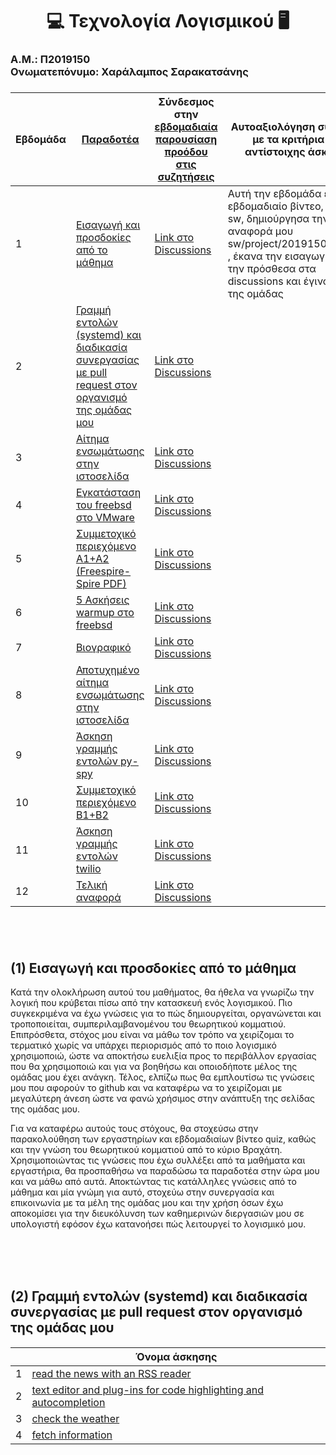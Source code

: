 
# <h1 align="center">:computer: Τεχνολογία Λογισμικού :desktop_computer:</h1> 
<h3> Α.Μ.: Π2019150
<br> Ονωματεπόνυμο: Χαράλαμπος Σαρακατσάνης<br>
<h3>
  
| Εβδομάδα | [Παραδοτέα](https://courses-ionio.github.io/help/deliverables/) | Σύνδεσμος στην [εβδομαδιαία παρουσίαση προόδου στις συζητήσεις](https://github.com/courses-ionio/sw/discussions/categories/show-and-tell) | Αυτοαξιολόγηση σύμφωνα με τα κριτήρια της αντίστοιχης άσκησης |
| ---- | ---- | ---- | ---- |
| 1 | <a href="#Εισαγωγή και προσδοκίες από το μάθημα"><span class="toctext">Εισαγωγή και προσδοκίες από το μάθημα</span></a> |[Link στο Discussions](https://github.com/courses-ionio/sw/discussions/1206) | Αυτή την εβδομάδα έκανα το εβδομαδιαίο βίντεο, fork το sw, δημιούργησα την αναφορά μου sw/project/2019150/read.md , έκανα την εισαγωγή μου και την πρόσθεσα στα discussions και έγινα μέλος της ομάδας  |
| 2 | <a href="#Γραμμή εντολών (systemd) και διαδικασία συνεργασίας με pull request στον οργανισμό της ομάδας μου"><span class="toctext">Γραμμή εντολών (systemd) και διαδικασία συνεργασίας με pull request στον οργανισμό της ομάδας μου</span></a> | [Link στο Discussions](https://github.com/courses-ionio/sw/discussions/1291) | |
| 3 | <a href="#Αίτημα ενσωμάτωσης στην ιστοσελίδα"><span class="toctext">Αίτημα ενσωμάτωσης στην ιστοσελίδα</span></a> | [Link στο Discussions](Link) |  |
| 4 | <a href="#Εγκατάσταση του freebsd στο VMware"><span class="toctext">Εγκατάσταση του freebsd στο VMware</span></a> | [Link στο Discussions](Link) | |
| 5 | <a href="#Συμμετοχικό περιεχόμενο A1+A2 (Freespire-Spire PDF)"><span class="toctext">Συμμετοχικό περιεχόμενο A1+A2 (Freespire-Spire PDF)</span></a> | [Link στο Discussions](Link) ||
| 6 | <a href="#5 Ασκήσεις warmup στο freebsd"><span class="toctext">5 Ασκήσεις warmup στο freebsd</span></a> | [Link στο Discussions](Link) |  |
| 7 | <a href="#Bιογραφικό"><span class="toctext">Bιογραφικό</span></a> | [Link στο Discussions](Link) | |
| 8 | <a href="#Αποτυχημένο αίτημα ενσωμάτωσης στην ιστοσελίδα"><span class="toctext">Αποτυχημένο αίτημα ενσωμάτωσης στην ιστοσελίδα</span></a> | [Link στο Discussions](https://github.com/courses-ionio/help/discussions/738) |  |
| 9 | <a href="#Άσκηση γραμμής εντολών py-spy"><span class="toctext">Άσκηση γραμμής εντολών py-spy</span></a> | [Link στο Discussions](Link) | |
| 10 | <a href="#Συμμετοχικό περιεχόμενο B1+B2"><span class="toctext">Συμμετοχικό περιεχόμενο B1+B2</span></a> | [Link στο Discussions](Link) | |
| 11 | <a href="#Άσκηση γραμμής εντολών twilio"><span class="toctext">Άσκηση γραμμής εντολών twilio</span></a> | [Link στο Discussions](Link) | |
| 12 | <a href="#Τελική αναφορά"><span class="toctext">Τελική αναφορά</span> | [Link στο Discussions](Link) | |

  <br><br>
  
<h2><span id="Εισαγωγή και προσδοκίες από το μάθημα">(1) Εισαγωγή και προσδοκίες από το μάθημα</span></h2>
  
 Κατά την ολοκλήρωση αυτού του μαθήματος, θα ήθελα να γνωρίζω την λογική που κρύβεται πίσω από την κατασκευή ενός λογισμικού. Πιο συγκεκριμένα να έχω γνώσεις για το πώς δημιουργείται, οργανώνεται και τροποποιείται, συμπεριλαμβανομένου του θεωρητικού κομματιού. Επιπρόσθετα, στόχος μου είναι να μάθω τον τρόπο να χειρίζομαι το τερματικό χωρίς να υπάρχει περιορισμός από το ποιο λογισμικό χρησιμοποιώ, ώστε να αποκτήσω ευελιξία προς το περιβάλλον εργασίας που θα χρησιμοποιώ και για να βοηθήσω και οποιοδήποτε μέλος της ομάδας μου έχει ανάγκη. Τέλος, ελπίζω πως θα εμπλουτίσω τις γνώσεις μου που αφορούν το github και να καταφέρω να το χειρίζομαι με μεγαλύτερη άνεση ώστε να φανώ χρήσιμος στην ανάπτυξη της σελίδας της ομάδας μου.

 Για να καταφέρω αυτούς τους στόχους, θα στοχεύσω στην παρακολούθηση των εργαστηρίων και εβδομαδιαίων βίντεο quiz, καθώς και την γνώση του θεωρητικού κομματιού από το κύριο Βραχάτη. Χρησιμοποιώντας τις γνώσεις που έχω συλλέξει από τα μαθήματα και εργαστήρια, θα προσπαθήσω να παραδώσω τα παραδοτέα στην ώρα μου και να μάθω από αυτά. Αποκτώντας τις κατάλληλες γνώσεις από το μάθημα και μία γνώμη για αυτό, στοχεύω στην συνεργασία και επικοινωνία με τα μέλη της ομάδας μου και την χρήση όσων έχω αποκομίσει για την διευκόλυνση των καθημερινών διεργασιών μου σε υπολογιστή εφόσον έχω κατανοήσει πώς λειτουργεί το λογισμικό μου.
    
  <br><br><br>
  
<h2><span id="Γραμμή εντολών (systemd) και διαδικασία συνεργασίας με pull request στον οργανισμό της ομάδας μου">(2) Γραμμή εντολών (systemd) και διαδικασία συνεργασίας με pull request στον οργανισμό της ομάδας μου</span></h2>

  <h4>

| | Όνομα άσκησης |
| ---- | ---- |
| 1 | [read the news with an RSS reader](https://asciinema.org/a/5Rlla64wVDE459vnhHjh6vNF9) |
| 2 | [text editor and plug-ins for code highlighting and autocompletion](https://asciinema.org/a/tovApcQsfWX9vQvSdrr4KFyFz) |
| 3 | [check the weather](https://asciinema.org/a/1jUA728xmCNGiSklViOzKA7VP) |
| 4 | [fetch information](https://asciinema.org/a/N3GWhY7I7cTmzxqzTUmZQmpJJ) |
